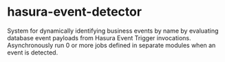 # hasura-event-detector
System for dynamically identifying business events by name by evaluating database event payloads from Hasura Event Trigger invocations. Asynchronously run 0 or more jobs defined in separate modules when an event is detected. 
